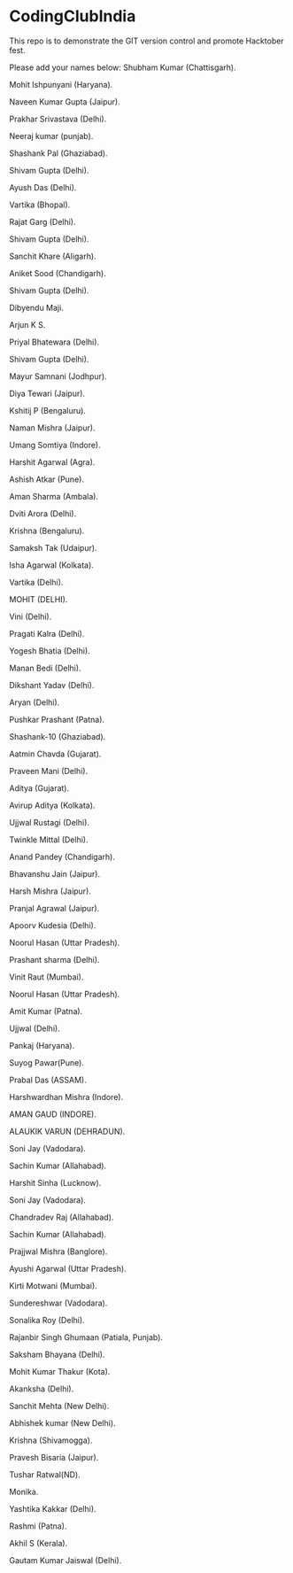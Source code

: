 # CodingClubIndia

This repo is to demonstrate the GIT version control and promote Hacktober fest.

Please add your names below:
Shubham Kumar (Chattisgarh).

Mohit Ishpunyani (Haryana).

Naveen Kumar Gupta (Jaipur).

Prakhar Srivastava (Delhi).


Neeraj kumar (punjab).


Shashank Pal (Ghaziabad).


Shivam Gupta (Delhi).


Ayush Das (Delhi).


Vartika (Bhopal).


Rajat Garg (Delhi).


Shivam Gupta (Delhi).


Sanchit Khare (Aligarh).


Aniket Sood (Chandigarh).


Shivam Gupta (Delhi).


Dibyendu Maji.


Arjun K S.


Priyal Bhatewara (Delhi).


Shivam Gupta (Delhi).


Mayur Samnani (Jodhpur).


Diya Tewari (Jaipur).

Kshitij P (Bengaluru).


Naman Mishra (Jaipur).


Umang Somtiya (Indore).


Harshit Agarwal (Agra).


Ashish Atkar (Pune).


Aman Sharma (Ambala).


Dviti Arora (Delhi).


Krishna (Bengaluru).


Samaksh Tak (Udaipur).


Isha Agarwal (Kolkata).


Vartika (Delhi).


MOHIT (DELHI).


Vini (Delhi).


Pragati Kalra (Delhi).


Yogesh Bhatia (Delhi).


Manan Bedi (Delhi).


Dikshant Yadav (Delhi).


 Aryan (Delhi).


Pushkar Prashant (Patna).

Shashank-10 (Ghaziabad).

Aatmin Chavda (Gujarat).


Praveen Mani (Delhi).


Aditya (Gujarat).


Avirup Aditya (Kolkata).


Ujjwal Rustagi (Delhi).


Twinkle Mittal (Delhi).



Anand Pandey (Chandigarh).


Bhavanshu Jain (Jaipur).


Harsh Mishra (Jaipur).


Pranjal Agrawal (Jaipur).


Apoorv Kudesia (Delhi).


Noorul Hasan (Uttar Pradesh).


Prashant sharma (Delhi).


Vinit Raut (Mumbai).


Noorul Hasan (Uttar Pradesh).


Amit Kumar (Patna).


Ujjwal (Delhi).


Pankaj  (Haryana).


Suyog Pawar(Pune).


Prabal Das (ASSAM).


Harshwardhan Mishra (Indore).


AMAN GAUD (INDORE).


ALAUKIK VARUN (DEHRADUN).


Soni Jay (Vadodara).


Sachin Kumar (Allahabad).


Harshit Sinha (Lucknow).


Soni Jay (Vadodara).


Chandradev Raj (Allahabad).


Sachin Kumar (Allahabad).


Prajjwal Mishra (Banglore).


Ayushi Agarwal (Uttar Pradesh).


Kirti Motwani (Mumbai).


Sundereshwar (Vadodara).


Sonalika Roy (Delhi).


Rajanbir Singh Ghumaan (Patiala, Punjab).


Saksham Bhayana (Delhi).


Mohit Kumar Thakur (Kota).



Akanksha (Delhi).


Sanchit Mehta (New Delhi).

Abhishek kumar (New Delhi).

Krishna (Shivamogga).

Pravesh Bisaria (Jaipur).

Tushar Ratwal(ND).

Monika.

Yashtika Kakkar (Delhi).

Rashmi (Patna).

Akhil S  (Kerala).

Gautam Kumar Jaiswal (Delhi).

